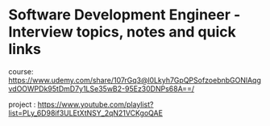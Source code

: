 # Software Development Engineer - Interview topics, notes and quick links

course: https://www.udemy.com/share/107rGq3@l0Lkyh7GpQPSofzoebnbGONlAqgvdOOWPDk95tDmD7y1LSe35wB2-95Ez30DNPs68A==/

project : https://www.youtube.com/playlist?list=PLy_6D98if3ULEtXtNSY_2qN21VCKgoQAE
